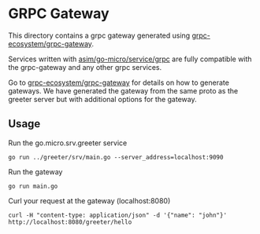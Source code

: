 # GRPC Gateway

This directory contains a grpc gateway generated using [grpc-ecosystem/grpc-gateway](https://github.com/grpc-ecosystem/grpc-gateway).

Services written with [asim/go-micro/service/grpc](https://github.com/asim/go-micro/service/grpc) are fully compatible with the grpc-gateway and any other 
grpc services.

Go to [grpc-ecosystem/grpc-gateway](https://github.com/grpc-ecosystem/grpc-gateway) for details on how to generate gateways. We 
have generated the gateway from the same proto as the greeter server but with additional options for the gateway.

## Usage

Run the go.micro.srv.greeter service

```
go run ../greeter/srv/main.go --server_address=localhost:9090
```

Run the gateway

```
go run main.go
```

Curl your request at the gateway (localhost:8080)

```
curl -H "content-type: application/json" -d '{"name": "john"}' http://localhost:8080/greeter/hello
```
